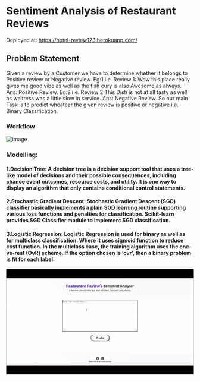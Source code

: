 # Sentiment Analysis of Restaurant Reviews

Deployed at: https://hotel-review123.herokuapp.com/

## Problem Statement
Given a review by a Customer we have to determine whether it belongs to Positive review or Negative review. Eg:1 i.e. Review 1: Wow this place really gives me good vibe as well as the fish cury is also Awesome as always. Ans: Positive Review. Eg:2 i.e. Review 2 This Dish is not at all tasty as well as waitress was a little slow in service. Ans: Negative Review. So our main Task is to predict wheatear the given review is positive or negative i.e. Binary Classification.

### Workflow

![image](https://user-images.githubusercontent.com/61958476/116067998-558d3980-a6a7-11eb-9757-79062a3d330f.png)


### Modelling: 

#### 1.Decision Tree: A decision tree is a decision support tool that uses a tree-like model of decisions and their possible consequences, including chance event outcomes, resource costs, and utility. It is one way to display an algorithm that only contains conditional control statements.

#### 2.Stochastic Gradient Descent: Stochastic Gradient Descent (SGD) classifier basically implements a plain SGD learning routine supporting various loss functions and penalties for classification. Scikit-learn provides SGD Classifier module to implement SGD classification.

#### 3.Logistic Regression: Logistic Regression is used for binary as well as for multiclass classification. Where it uses sigmoid function to reduce cost function. In the multiclass case, the training algorithm uses the one-vs-rest (OvR) scheme. If the option chosen is ‘ovr’, then a binary problem is fit for each label.



![GIF](gif_review.gif)

